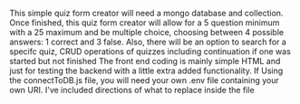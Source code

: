 This simple quiz form creator will need a mongo database and collection.
Once finished, this quiz form creator will allow for a 5 question minimum with a 25 maximum and be multiple choice, choosing between 4 possible answers: 1 correct and 3 false.
Also, there will be an option to search for a specifc quiz, CRUD operations of quizzes including continuation if one was started but not finished
The front end coding is mainly simple HTML and just for testing the backend with a little extra added functionality.
If Using the connectToDB.js file, you will need your own .env file containing your own URI. I've included directions of what to replace inside the file
